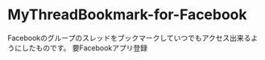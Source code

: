 MyThreadBookmark-for-Facebook
=============================

Facebookのグループのスレッドをブックマークしていつでもアクセス出来るようにしたものです。
要Facebookアプリ登録
